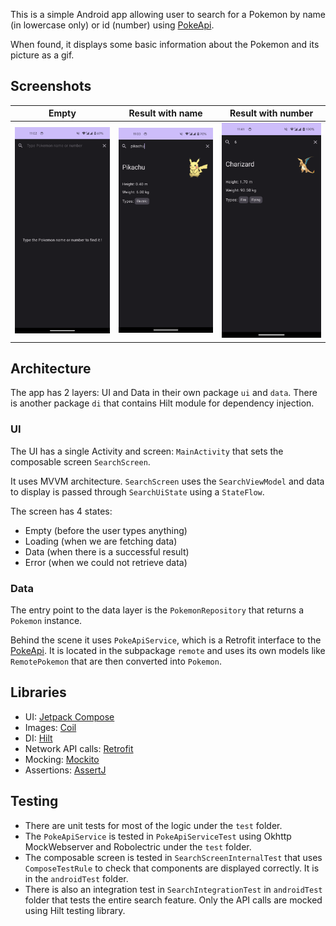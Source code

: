 This is a simple Android app allowing user to search for a Pokemon by name (in lowercase only) or id (number) using [PokeApi](https://pokeapi.co/).

When found, it displays some basic information about the Pokemon and its picture as a gif.

## Screenshots

| Empty                          | Result with name                     | Result with number                     |
|--------------------------------|--------------------------------------|----------------------------------------|
| ![](./documentation/empty.png) | ![](./documentation/name_result.png) | ![](./documentation/number_result.png) |


## Architecture

The app has 2 layers: UI and Data in their own package `ui` and `data`.
There is another package `di` that contains Hilt module for dependency injection.

### UI

The UI has a single Activity and screen: `MainActivity` that sets the composable screen `SearchScreen`.

It uses MVVM architecture. `SearchScreen` uses the `SearchViewModel` and data to display is passed through `SearchUiState` using a `StateFlow`.

The screen has 4 states:
- Empty (before the user types anything)
- Loading (when we are fetching data)
- Data (when there is a successful result)
- Error (when we could not retrieve data)

### Data

The entry point to the data layer is the `PokemonRepository` that returns a `Pokemon` instance.

Behind the scene it uses `PokeApiService`, which is a Retrofit interface to the [PokeApi](https://pokeapi.co/). It is located in the subpackage `remote` and uses its own models like `RemotePokemon` that are then converted into `Pokemon`.

## Libraries

- UI: [Jetpack Compose](https://developer.android.com/jetpack/compose)
- Images: [Coil](https://coil-kt.github.io/coil/)
- DI: [Hilt](https://developer.android.com/training/dependency-injection/hilt-android)
- Network API calls: [Retrofit](https://square.github.io/retrofit/)
- Mocking: [Mockito](https://github.com/mockito/mockito)
- Assertions: [AssertJ](https://assertj.github.io/doc/)

## Testing

- There are unit tests for most of the logic under the `test` folder.
- The `PokeApiService` is tested in `PokeApiServiceTest` using Okhttp MockWebserver and Robolectric under the `test` folder.
- The composable screen is tested in `SearchScreenInternalTest` that uses `ComposeTestRule` to check that components are displayed correctly. It is in the `androidTest` folder.
- There is also an integration test in `SearchIntegrationTest` in `androidTest` folder that tests the entire search feature. Only the API calls are mocked using Hilt testing library.


